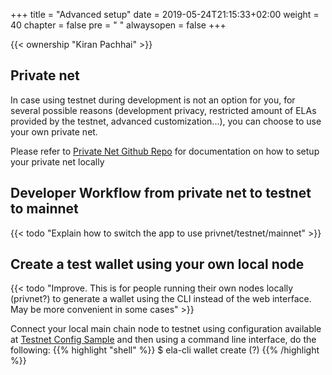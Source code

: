 +++
title = "Advanced setup"
date = 2019-05-24T21:15:33+02:00
weight = 40
chapter = false
pre = "<i class='fa ela-page'></i> "
alwaysopen = false
+++ 

{{< ownership "Kiran Pachhai" >}}

## Private net

In case using testnet during development is not an option for you, for several possible reasons (development privacy, restricted amount of ELAs provided by the testnet, advanced customization...), you can choose to use your own private net.

Please refer to <a href="https://github.com/cyber-republic/elastos-privnet">Private Net Github Repo</a> for documentation on how to setup your private net locally

## Developer Workflow from private net to testnet to mainnet
{{< todo "Explain how to switch the app to use privnet/testnet/mainnet" >}}

## Create a test wallet using your own local node

{{< todo "Improve. This is for people running their own nodes locally (privnet?) to generate a wallet using the CLI instead of the web interface. May be more convenient in some cases" >}}

Connect your local main chain node to testnet using configuration available at <a href="https://github.com/elastos/Elastos.ELA/blob/master/docs/testnet_config.json.sample">Testnet Config Sample</a> and then using a command line interface, do the following:
{{% highlight "shell" %}}
$ ela-cli wallet create (?)
{{% /highlight %}}

